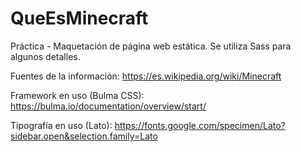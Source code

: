 # QueEsMinecraft
Práctica - Maquetación de página web estática.
Se utiliza Sass para algunos detalles.

Fuentes de la información: https://es.wikipedia.org/wiki/Minecraft

Framework en uso (Bulma CSS): https://bulma.io/documentation/overview/start/

Tipografía en uso (Lato): https://fonts.google.com/specimen/Lato?sidebar.open&selection.family=Lato
